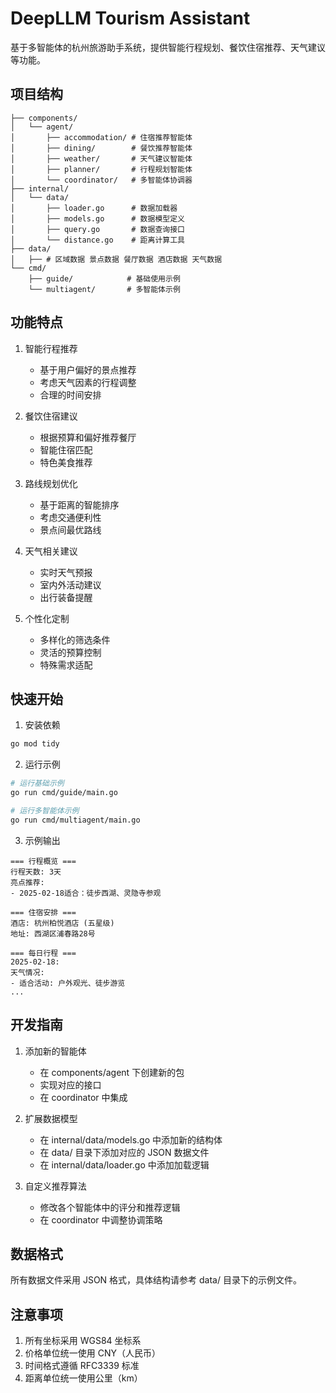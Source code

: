 # DeepLLM Tourism Assistant

基于多智能体的杭州旅游助手系统，提供智能行程规划、餐饮住宿推荐、天气建议等功能。

## 项目结构

```
├── components/
│   └── agent/
│       ├── accommodation/ # 住宿推荐智能体
│       ├── dining/        # 餐饮推荐智能体
│       ├── weather/       # 天气建议智能体
│       ├── planner/       # 行程规划智能体
│       └── coordinator/   # 多智能体协调器
├── internal/
│   └── data/
│       ├── loader.go      # 数据加载器
│       ├── models.go      # 数据模型定义
│       ├── query.go       # 数据查询接口
│       └── distance.go    # 距离计算工具
├── data/
│   ├── # 区域数据 景点数据 餐厅数据 酒店数据 天气数据
└── cmd/
    ├── guide/            # 基础使用示例
    └── multiagent/       # 多智能体示例
```

## 功能特点

1. 智能行程推荐
   - 基于用户偏好的景点推荐
   - 考虑天气因素的行程调整
   - 合理的时间安排

2. 餐饮住宿建议
   - 根据预算和偏好推荐餐厅
   - 智能住宿匹配
   - 特色美食推荐

3. 路线规划优化
   - 基于距离的智能排序
   - 考虑交通便利性
   - 景点间最优路线

4. 天气相关建议
   - 实时天气预报
   - 室内外活动建议
   - 出行装备提醒

5. 个性化定制
   - 多样化的筛选条件
   - 灵活的预算控制
   - 特殊需求适配

## 快速开始

1. 安装依赖
```bash
go mod tidy
```

2. 运行示例
```bash
# 运行基础示例
go run cmd/guide/main.go

# 运行多智能体示例
go run cmd/multiagent/main.go
```

3. 示例输出
```
=== 行程概览 ===
行程天数: 3天
亮点推荐:
- 2025-02-18适合：徒步西湖、灵隐寺参观

=== 住宿安排 ===
酒店: 杭州柏悦酒店 (五星级)
地址: 西湖区浦春路28号

=== 每日行程 ===
2025-02-18:
天气情况:
- 适合活动: 户外观光、徒步游览
...
```

## 开发指南

1. 添加新的智能体
   - 在 components/agent 下创建新的包
   - 实现对应的接口
   - 在 coordinator 中集成

2. 扩展数据模型
   - 在 internal/data/models.go 中添加新的结构体
   - 在 data/ 目录下添加对应的 JSON 数据文件
   - 在 internal/data/loader.go 中添加加载逻辑

3. 自定义推荐算法
   - 修改各个智能体中的评分和推荐逻辑
   - 在 coordinator 中调整协调策略

## 数据格式

所有数据文件采用 JSON 格式，具体结构请参考 data/ 目录下的示例文件。

## 注意事项

1. 所有坐标采用 WGS84 坐标系
2. 价格单位统一使用 CNY（人民币）
3. 时间格式遵循 RFC3339 标准
4. 距离单位统一使用公里（km）

